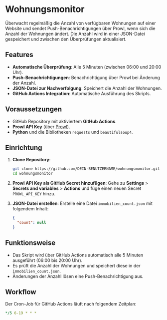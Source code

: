 # Wohnungsmonitor

Überwacht regelmäßig die Anzahl von verfügbaren Wohnungen auf einer Website und sendet Push-Benachrichtigungen über Prowl, wenn sich die Anzahl der Wohnungen ändert. Die Anzahl wird in einer JSON-Datei gespeichert und zwischen den Überprüfungen aktualisiert.

## Features
- **Automatische Überprüfung**: Alle 5 Minuten (zwischen 06:00 und 20:00 Uhr).
- **Push-Benachrichtigungen**: Benachrichtigung über Prowl bei Änderung der Anzahl.
- **JSON-Datei zur Nachverfolgung**: Speichert die Anzahl der Wohnungen.
- **GitHub Actions Integration**: Automatische Ausführung des Skripts.

## Voraussetzungen
- GitHub Repository mit aktiviertem **GitHub Actions**.
- **Prowl API Key** (über [Prowl](https://www.prowlapp.com/)).
- **Python** und die Bibliotheken `requests` und `beautifulsoup4`.

## Einrichtung

1. **Clone Repository**:
    ```bash
    git clone https://github.com/DEIN-BENUTZERNAME/wohnungsmonitor.git
    cd wohnungsmonitor
    ```

2. **Prowl API Key als GitHub Secret hinzufügen**: 
    Gehe zu **Settings** > **Secrets and variables** > **Actions** und füge einen neuen Secret `PROWL_API_KEY` hinzu.

3. **JSON-Datei erstellen**:
    Erstelle eine Datei `immobilien_count.json` mit folgendem Inhalt:
    ```json
    {
      "count": null
    }
    ```

## Funktionsweise
- Das Skript wird über GitHub Actions automatisch alle 5 Minuten ausgeführt (06:00 bis 20:00 Uhr).
- Es prüft die Anzahl der Wohnungen und speichert diese in der `immobilien_count.json`.
- Änderungen der Anzahl lösen eine Push-Benachrichtigung aus.

## Workflow

Der Cron-Job für GitHub Actions läuft nach folgendem Zeitplan:

```yaml
*/5 6-19 * * *
